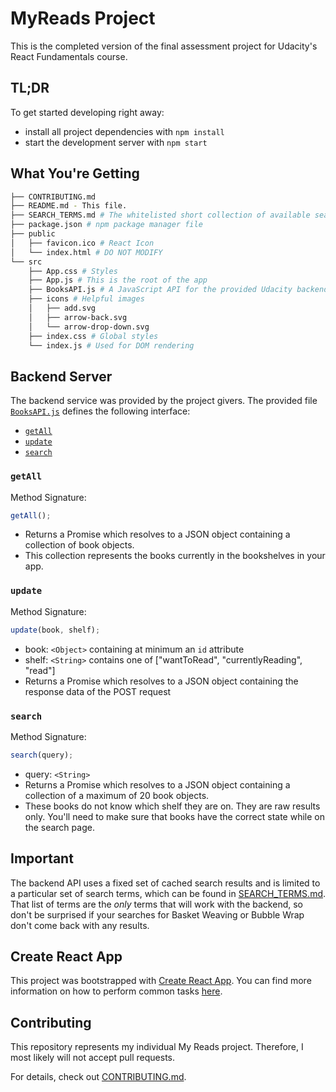 # MyReads Project

This is the completed version of the final assessment project for Udacity's React Fundamentals course.

## TL;DR

To get started developing right away:

- install all project dependencies with `npm install`
- start the development server with `npm start`

## What You're Getting

```bash
├── CONTRIBUTING.md
├── README.md - This file.
├── SEARCH_TERMS.md # The whitelisted short collection of available search terms for you to use with the app
├── package.json # npm package manager file
├── public
│   ├── favicon.ico # React Icon
│   └── index.html # DO NOT MODIFY
└── src
    ├── App.css # Styles
    ├── App.js # This is the root of the app
    ├── BooksAPI.js # A JavaScript API for the provided Udacity backend. Instructions for the methods are below.
    ├── icons # Helpful images
    │   ├── add.svg
    │   ├── arrow-back.svg
    │   └── arrow-drop-down.svg
    ├── index.css # Global styles
    └── index.js # Used for DOM rendering
```

## Backend Server

The backend service was provided by the project givers. The provided file [`BooksAPI.js`](src/BooksAPI.js) defines the following interface:

- [`getAll`](#getall)
- [`update`](#update)
- [`search`](#search)

### `getAll`

Method Signature:

```js
getAll();
```

- Returns a Promise which resolves to a JSON object containing a collection of book objects.
- This collection represents the books currently in the bookshelves in your app.

### `update`

Method Signature:

```js
update(book, shelf);
```

- book: `<Object>` containing at minimum an `id` attribute
- shelf: `<String>` contains one of ["wantToRead", "currentlyReading", "read"]
- Returns a Promise which resolves to a JSON object containing the response data of the POST request

### `search`

Method Signature:

```js
search(query);
```

- query: `<String>`
- Returns a Promise which resolves to a JSON object containing a collection of a maximum of 20 book objects.
- These books do not know which shelf they are on. They are raw results only. You'll need to make sure that books have the correct state while on the search page.

## Important

The backend API uses a fixed set of cached search results and is limited to a particular set of search terms, which can be found in [SEARCH_TERMS.md](SEARCH_TERMS.md). That list of terms are the _only_ terms that will work with the backend, so don't be surprised if your searches for Basket Weaving or Bubble Wrap don't come back with any results.

## Create React App

This project was bootstrapped with [Create React App](https://github.com/facebookincubator/create-react-app). You can find more information on how to perform common tasks [here](https://github.com/facebookincubator/create-react-app/blob/master/packages/react-scripts/template/README.md).

## Contributing

This repository represents my individual My Reads project. Therefore, I most likely will not accept pull requests.

For details, check out [CONTRIBUTING.md](CONTRIBUTING.md).
